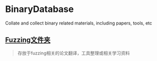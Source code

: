 # BinaryDatabase
Collate and collect binary related materials, including papers, tools, etc
## [Fuzzing文件夹](https://github.com/SCUBSRGroup/BinaryDatabase/blob/master/Fuzzing/Fuzzing-%E5%AD%A6%E4%B9%A0%E8%B5%84%E6%BA%90%E6%B1%87%E6%80%BB.md)
> 存放于fuzzing相关的论文翻译，工具整理或相关学习资料

